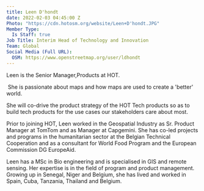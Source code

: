 ```yaml
---
title: Leen D'hondt
date: 2022-02-03 04:45:00 Z
Photo: "https://cdn.hotosm.org/website/Leen+D'hondt.JPG"
Member Type:
  Is Staff: true
Job Title: Interim Head of Technology and Innovation
Team: Global
Social Media (Full URL):
  OSM: https://www.openstreetmap.org/user/ldhondt
---
```


Leen is the Senior Manager,Products at HOT.

 She is passionate about maps and how maps are used to create a 'better' world.  

She will co-drive the product strategy of the HOT Tech products so as to build tech products for the use cases our stakeholders care about most.   

Prior to joining HOT, Leen worked in the Geospatial Industry as Sr. Product Manager at TomTom and as Manager at Capgemini. She has co-led projects and programs in the humanitarian sector at the Belgian Technical Cooperation and as a consultant for World Food Program and the European Commission DG EuropeAid.
 
Leen has a MSc in Bio engineering and is specialised in GIS and remote sensing. Her expertise is in the field of program and product management. Growing up in Senegal, Niger and Belgium, she has lived and worked in Spain, Cuba, Tanzania, Thailand and Belgium.